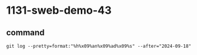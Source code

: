 # 1131-sweb-demo-43

## command

```
git log --pretty=format:"%h%x09%an%x09%ad%x09%s" --after="2024-09-18"
```